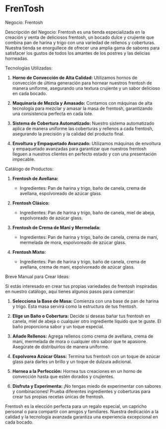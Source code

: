 # FrenTosh
Negocio: Frentosh

Descripción del Negocio:
Frentosh es una tienda especializada en la creación y venta de deliciosos frentosh, un bocado dulce y crujiente que combina pan de harina y trigo con una variedad de rellenos y coberturas. Nuestra tienda se enorgullece de ofrecer una amplia gama de sabores para satisfacer los gustos de todos los amantes de los postres y las delicias horneadas.

Tecnologías Utilizadas:
1. **Horno de Convección de Alta Calidad:** Utilizamos hornos de convección de última generación para hornear nuestros frentosh de manera uniforme, asegurando una textura crujiente y un sabor delicioso en cada bocado.

2. **Maquinaria de Mezcla y Amasado:** Contamos con máquinas de alta tecnología para mezclar y amasar la masa de frentosh, garantizando una consistencia perfecta en cada lote.

3. **Sistema de Cobertura Automatizado:** Nuestro sistema automatizado aplica de manera uniforme las coberturas y rellenos a cada frentosh, asegurando la precisión y la calidad del producto final.

4. **Envoltura y Empaquetado Avanzado:** Utilizamos máquinas de envoltura y empaquetado avanzadas para garantizar que nuestros frentosh lleguen a nuestros clientes en perfecto estado y con una presentación impecable.

Catálogo de Productos:

1. **Frentosh de Avellana:**
   - Ingredientes: Pan de harina y trigo, baño de canela, crema de avellana, espolvoreado de azúcar glass.

2. **Frentosh Clásico:**
   - Ingredientes: Pan de harina y trigo, baño de canela, miel de abeja, espolvoreado de azúcar glass.

3. **Frentosh de Crema de Maní y Mermelada:**
   - Ingredientes: Pan de harina y trigo, baño de canela, crema de maní, mermelada de mora, espolvoreado de azúcar glass.

4. **Frentosh Mixto:**
   - Ingredientes: Pan de harina y trigo, baño de canela, crema de avellana, crema de maní, espolvoreado de azúcar glass.

Breve Manual para Crear Ideas:

Si estás interesado en crear tus propias variedades de frentosh inspiradas en nuestro catálogo, aquí tienes algunos pasos para comenzar:

1. **Selecciona la Base de Masa:** Comienza con una base de pan de harina y trigo. Esta masa servirá como la estructura de tus frentosh.

2. **Elige un Baño o Cobertura:** Decide si deseas bañar tus frentosh en canela, miel de abeja o cualquier otro ingrediente líquido que te guste. El baño proporciona sabor y un toque especial.

3. **Añade Rellenos:** Agrega rellenos como crema de avellana, crema de maní, mermelada de mora o cualquier otro sabor que te apasione. Asegúrate de distribuirlos de manera uniforme.

4. **Espolvorea Azúcar Glass:** Termina tus frentosh con un toque de azúcar glass para darles un brillo y un toque de dulzura adicional.

5. **Hornea a la Perfección:** Hornea tus creaciones en un horno de convección hasta que estén dorados y crujientes.

6. **Disfruta y Experimenta:** ¡No tengas miedo de experimentar con sabores y combinaciones! Prueba diferentes ingredientes y coberturas para crear tus propias recetas únicas de frentosh.

Frentosh es la elección perfecta para un regalo especial, un capricho personal o para compartir con amigos y familiares. Nuestra dedicación a la calidad y la tecnología avanzada garantiza una experiencia excepcional en cada bocado.
